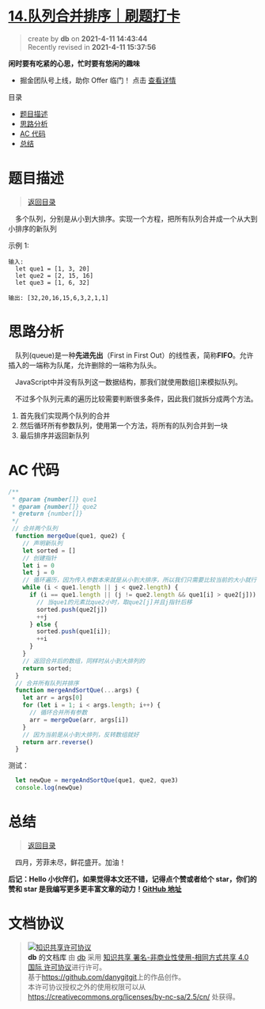 # [14.队列合并排序｜刷题打卡](https://github.com/danygitgit/document-library)

> create by **db** on **2021-4-11 14:43:44**  
> Recently revised in **2021-4-11 15:37:56**

 **闲时要有吃紧的心思，忙时要有悠闲的趣味**

 - 掘金团队号上线，助你 Offer 临门！ 点击 [查看详情](https://juejin.cn/offer)

<a id="catalog">目录</a>

- [题目描述](#preface)
- [思路分析](#main-body)
- [AC 代码](#main-body2)
- [总结](#summary)

# <a  id="preface">题目描述</a>

> [返回目录](#catalog)

&emsp;多个队列，分别是从小到大排序。实现一个方程，把所有队列合并成一个从大到小排序的新队列

示例 1:
```
输入: 
  let que1 = [1, 3, 20]
  let que2 = [2, 15, 16]
  let que3 = [1, 6, 32]

输出: [32,20,16,15,6,3,2,1,1]

```

# <a  id="main-body">思路分析</a>

&emsp;队列(queue)是一种**先进先出**（First in First Out）的线性表，简称**FIFO**。允许插入的一端称为队尾，允许删除的一端称为队头。

&emsp;JavaScript中并没有队列这一数据结构，那我们就使用数组[]来模拟队列。

&emsp;不过多个队列元素的遍历比较需要判断很多条件，因此我们就拆分成两个方法。
1. 首先我们实现两个队列的合并
2. 然后循环所有参数队列，使用第一个方法，将所有的队列合并到一块
3. 最后排序并返回新队列

# <a  id="main-body2">AC 代码</a>

```js
/**
 * @param {number[]} que1
 * @param {number[]} que2
 * @return {number[]}
 */
 // 合并两个队列
  function mergeQue(que1, que2) {
    // 声明新队列
    let sorted = []
    // 创建指针
    let i = 0
    let j = 0
    // 循环遍历，因为传入参数本来就是从小到大排序，所以我们只需要比较当前的大小就行
    while (i < que1.length || j < que2.length) {
      if (i == que1.length || (j != que2.length && que1[i] > que2[j])) {
        // 当que1的元素比que2小时，取que2[j]并且j指针后移
        sorted.push(que2[j])
        ++j
      } else {
        sorted.push(que1[i]);
        ++i
      }
    }
    // 返回合并后的数组，同样时从小到大排列的
    return sorted;
  }
  // 合并所有队列并排序
  function mergeAndSortQue(...args) {
    let arr = args[0]
    for (let i = 1; i < args.length; i++) {
      // 循环合并所有参数
      arr = mergeQue(arr, args[i])
    }
    // 因为当前是从小到大排列，反转数组就好
    return arr.reverse()
  }
```
测试：

```js
  let newQue = mergeAndSortQue(que1, que2, que3)
  console.log(newQue)
```

# <a  id="summary">总结</a>

> [返回目录](#catalog)

&emsp;四月，芳菲未尽，鲜花盛开。加油！

**后记：Hello 小伙伴们，如果觉得本文还不错，记得点个赞或者给个 star，你们的赞和 star 是我编写更多更丰富文章的动力！[GitHub 地址](https://github.com/danygitgit/document-library)**

# 文档协议

> <a rel="license" href="http://creativecommons.org/licenses/by-nc-sa/4.0/"><img alt="知识共享许可协议" style="border-width:0" src="https://user-gold-cdn.xitu.io/2018/12/23/167d9537f3e29c99?w=88&h=31&f=png&s=1888" /></a><br /><a xmlns:dct="http://purl.org/dc/terms/" property="dct:title">**db** 的文档库</a> 由 <a xmlns:cc="http://creativecommons.org/ns#" href="db" property="cc:attributionName" rel="cc:attributionURL">db</a> 采用 <a rel="license" href="http://creativecommons.org/licenses/by-nc-sa/4.0/">知识共享 署名-非商业性使用-相同方式共享 4.0 国际 许可协议</a>进行许可。<br />基于<a xmlns:dct="http://purl.org/dc/terms/" href="https://github.com/danygitgit" rel="dct:source">https://github.com/danygitgit</a>上的作品创作。<br />本许可协议授权之外的使用权限可以从 <a xmlns:cc="http://creativecommons.org/ns#" href="https://creativecommons.org/licenses/by-nc-sa/2.5/cn/" rel="cc:morePermissions">https://creativecommons.org/licenses/by-nc-sa/2.5/cn/</a> 处获得。
